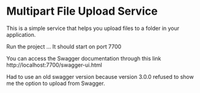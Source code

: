 # Multipart File Upload Service

This is a simple service that helps you upload files to a folder in your application.

Run the project ... It should start on port 7700

You can access the Swagger documentation through this link
http://localhost:7700/swagger-ui.html

Had to use an old swagger version because version 3.0.0 refused to show me the option to upload from Swagger.
